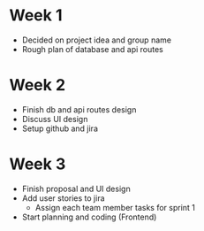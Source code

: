 # Week 1
- Decided on project idea and group name
- Rough plan of database and api routes
# Week 2
- Finish db and api routes design
- Discuss UI design 
- Setup github and jira
# Week 3
- Finish proposal and UI design
- Add user stories to jira
  - Assign each team member tasks for sprint 1
- Start planning and coding (Frontend)
